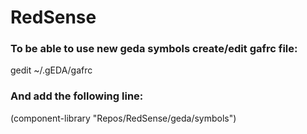 # RedSense

### To be able to use new geda symbols create/edit gafrc file:
gedit ~/.gEDA/gafrc 
### And add the following line:
(component-library "Repos/RedSense/geda/symbols")
